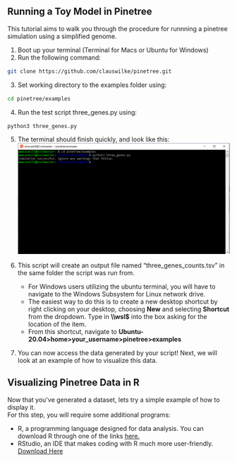 ## Running a Toy Model in Pinetree
This tutorial aims to walk you through the procedure for runnning a pinetree simulation using a simplified genome.
1. Boot up your terminal (Terminal for Macs or Ubuntu for Windows)
2. Run the following command:
```sh
git clone https://github.com/clauswilke/pinetree.git
```
3. Set working directory to the examples folder using: 
```sh
cd pinetree/examples
```
4. Run the test script three_genes.py using:
```sh
python3 three_genes.py
```
5. The terminal should finish quickly, and look like this:
![Run Example](pinetreerunex.PNG)

6. This script will create an output file named “three_genes_counts.tsv” in the same folder the script was run from.
   - For Windows users utilizing the ubuntu terminal, you will have to navigate to the Windows Subsystem for Linux network drive.
   - The easiest way to do this is to create a new desktop shortcut by right clicking on your desktop, choosing **New** and selecting **Shortcut** from the dropdown. Type in **\\\wsl$** into the box asking for the location of the item.
   - From this shortcut, navigate to **Ubuntu-20.04>home>your_username>pinetree>examples**
7. You can now access the data generated by your script! Next, we will look at an example of how to visualize this data.
## Visualizing Pinetree Data in R
Now that you've generated a dataset, lets try a simple example of how to display it.  
For this step, you will require some additional programs:
- R, a programming language designed for data analysis. You can download R through one of the links [here.](https://cran.r-project.org/mirrors.html)
- RStudio, an IDE that makes coding with R much more user-friendly. [Download Here](https://rstudio.com/products/rstudio/download/#download)
